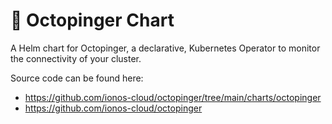 # :octopus: Octopinger Chart

A Helm chart for Octopinger, a declarative, Kubernetes Operator to monitor the connectivity of your cluster.

Source code can be found here:

* <https://github.com/ionos-cloud/octopinger/tree/main/charts/octopinger>
* <https://github.com/ionos-cloud/octopinger>